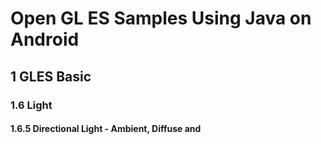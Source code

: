 # Open GL ES Samples Using Java on Android

## 1  GLES Basic
### 1.6  Light
#### 1.6.5  Directional Light - Ambient, Diffuse and 

<!--stackedit_data:
eyJwcm9wZXJ0aWVzIjoidGl0bGU6IGdsc2FtcGxlXG5hdXRob3
I6IEFhcm9uIExlZVxudGFnczogJ2FuZHJvaWQsb3BlbmdsZXMn
XG4iLCJoaXN0b3J5IjpbMTQ0MDI4MjAzOSwtMTUxNzY2OTg2NV
19
-->